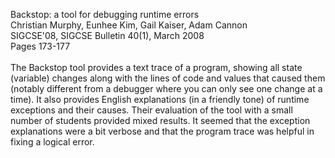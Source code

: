 Backstop: a tool for debugging runtime errors<br>
Christian Murphy, Eunhee Kim, Gail Kaiser, Adam Cannon<br>
SIGCSE'08, SIGCSE Bulletin 40(1), March 2008<br>
Pages 173-177<br>
<br>
The Backstop tool provides a text trace of a program, showing all state (variable) changes along with the lines of code and values that caused them (notably different from a debugger where you can only see one change at a time).  It also provides English explanations (in a friendly tone) of runtime exceptions and their causes.  Their evaluation of the tool with a small number of students provided mixed results.  It seemed that the exception explanations were a bit verbose and that the program trace was helpful in fixing a logical error.